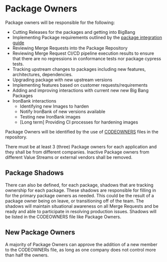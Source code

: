 # Package Owners

Package owners will be responsible for the following:

* Cutting Releases for the packages and getting into BigBang
* Implementing Package requirements outlined by the [package integration guide](../README.md)
* Reviewing Merge Requests into the Package Repository
* Reviewing Merge Request CI/CD pipeline execution results to ensure that there are no regressions in conformance tests nor package cypress tests.  
* Tracking upstream changes to packages including new features, architectures, dependencies.
* Upgrading package with new upstream versions
* Implementing features based on customer requests/requirements
* Adding and improving interactions with current new new Big Bang Packages
* IronBank interactions
  * Identifying new Images to harden
  * Notify IronBank of new versions available
  * Testing new IronBank images
  * [Long term] Providing CI processes for hardening images

Package Owners will be identified by the use of [CODEOWNERS](https://docs.gitlab.com/ee/user/project/code_owners.html) files in the repository.

There must be at least 3 (three) Package owners for each application and they shall be from different companies. Inactive Package owners from different Value Streams or external vendors shall be removed.

## Package Shadows

There can also be defined, for each package, shadows that are tracking ownership for each package.  These shadows are responsible for filling in for the primary package
owners as needed.  This could be the result of a package owner being on leave, or transitioning off of the team.  The shadows will maintain situational awareness on all
Merge Requests and be ready and able to participate in resolving production issues.  Shadows will be listed in the CODEOWNERS file like Package Owners.

## New Package Owners

A majority of Package Owners can approve the addition of a new member to the CODEOWNERs file, as long as one company does not control more than half the owners.
